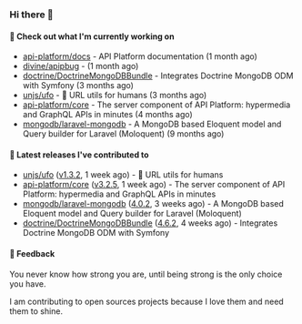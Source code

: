 ### Hi there 👋

#### 👷 Check out what I'm currently working on

- [api-platform/docs](https://github.com/api-platform/docs) - API Platform documentation (1 month ago)
- [divine/apipbug](https://github.com/divine/apipbug) -  (1 month ago)
- [doctrine/DoctrineMongoDBBundle](https://github.com/doctrine/DoctrineMongoDBBundle) - Integrates Doctrine MongoDB ODM with Symfony (3 months ago)
- [unjs/ufo](https://github.com/unjs/ufo) - 🔗 URL utils for humans (3 months ago)
- [api-platform/core](https://github.com/api-platform/core) - The server component of API Platform: hypermedia and GraphQL APIs in minutes (4 months ago)
- [mongodb/laravel-mongodb](https://github.com/mongodb/laravel-mongodb) - A MongoDB based Eloquent model and Query builder for Laravel (Moloquent) (9 months ago)

#### 🔭 Latest releases I've contributed to

- [unjs/ufo](https://github.com/unjs/ufo) ([v1.3.2](https://github.com/unjs/ufo/releases/tag/v1.3.2), 1 week ago) - 🔗 URL utils for humans
- [api-platform/core](https://github.com/api-platform/core) ([v3.2.5](https://github.com/api-platform/core/releases/tag/v3.2.5), 1 week ago) - The server component of API Platform: hypermedia and GraphQL APIs in minutes
- [mongodb/laravel-mongodb](https://github.com/mongodb/laravel-mongodb) ([4.0.2](https://github.com/mongodb/laravel-mongodb/releases/tag/4.0.2), 3 weeks ago) - A MongoDB based Eloquent model and Query builder for Laravel (Moloquent)
- [doctrine/DoctrineMongoDBBundle](https://github.com/doctrine/DoctrineMongoDBBundle) ([4.6.2](https://github.com/doctrine/DoctrineMongoDBBundle/releases/tag/4.6.2), 4 weeks ago) - Integrates Doctrine MongoDB ODM with Symfony

#### 💬 Feedback
You never know how strong you are, until being strong is the only choice you have.

I am contributing to open sources projects because I love them and need them to shine.
